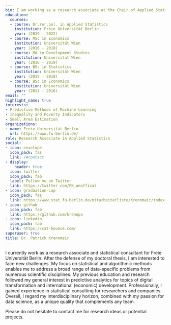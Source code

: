 ```yaml
---
bio: I am working as a research associate at the Chair of Applied Statistics at Freie Universität Berlin and as a consultant for the statistical consulting unit fu:stat.
education:
  courses:
  - course: Dr.rer.pol. in Applied Statistics
    institution: Freie Universität Berlin
    year: (2019 - 2022)
  - course: MSc in Economics
    institution: Universität Wien
    year: (2016 - 2018)
  - course: MA in Development Studies
    institution: Universität Wien
    year: (2016 - 2019)
  - course: BSc in Statistics
    institution: Universität Wien
    year: (2015 - 2018)
  - course: BSc in Economics
    institution: Universität Wien
    year: (2013 - 2016)
email: ""
highlight_name: true
interests:
- Predictive Methods of Machine Learning
- Inequality and Poverty Indicators
- Small Area Estimation
organizations:
- name: Freie Universität Berlin
  url: https://www.fu-berlin.de/
role: Research Associate in Applied Statistics
social:
- icon: envelope
  icon_pack: fas
  link: /#contact
- display:
    header: true
  icon: twitter
  icon_pack: fab
  label: Follow me on Twitter
  link: https://twitter.com/PK_unoffical
- icon: graduation-cap
  icon_pack: fas
  link: https://www.stat.fu-berlin.de/mitarbeiterliste/Krennmair/index.html
- icon: github
  icon_pack: fab
  link: https://github.com/krennpa
- icon: linkedin
  icon_pack: fab
  link: https://cat-bounce.com/
superuser: true
title: Dr. Patrick Krennmair
---
```


I currently work as a research associate and statistical consultant for Freie Universität Berlin. After the defense of my doctoral thesis, I am interested to face new challenges. My focus on statistical and algorithmic methods enables me to address a broad range of data-specific problems from numerous scientific disciplines. My previous education and research followed my general interest in predictive analytics for topics of digital transformation and international (economic) development. Professionally, I gained experience in statistical consulting for researchers and companies. Overall, I regard my interdisciplinary horizon, combined with my passion for data science, as a unique quality that complements any team.

Please do not hesitate to contact me for research ideas or potential projects.
